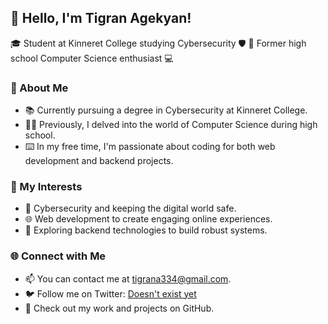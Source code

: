## 👋 Hello, I'm Tigran Agekyan!

🎓 Student at Kinneret College studying Cybersecurity 🛡️
🎒 Former high school Computer Science enthusiast 💻

### 🌟 About Me

- 📚 Currently pursuing a degree in Cybersecurity at Kinneret College.
- 👨‍💻 Previously, I delved into the world of Computer Science during high school.
- ⌨️ In my free time, I'm passionate about coding for both web development and backend projects.

### 💼 My Interests

- 🔐 Cybersecurity and keeping the digital world safe.
- 🌐 Web development to create engaging online experiences.
- 🧩 Exploring backend technologies to build robust systems.

### 🌐 Connect with Me

- 📫 You can contact me at tigrana334@gmail.com.
- 🐦 Follow me on Twitter: [Doesn't exist yet](https://twitter.com)
- 💼 Check out my work and projects on GitHub.
